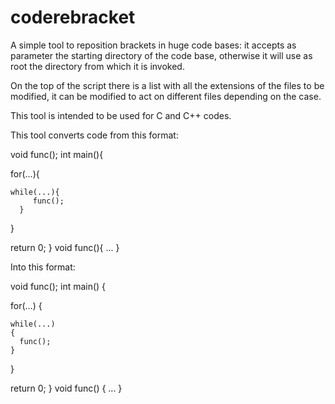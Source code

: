 # coderebracket
A simple tool to reposition brackets in huge code bases:
it accepts as parameter the starting directory of the code base, otherwise it will use as root the directory from which it is invoked.

On the top of the script there is a list with all the extensions of the files to be modified, 
it can be modified to act on different files depending on the case.

This tool is intended to be used for C and C++ codes.

This tool converts code from this format:

void func();
int main(){
  
  for(...){
    
    while(...){
         func();   
      }
  }
  
  return 0;
}
void func(){
  ...
}

Into this format:

void func();
int main()
{
  
  for(...)
  {
    
    while(...)
    {
      func();   
    }
  }
  
  return 0;
}
void func()
{
  ...
}
